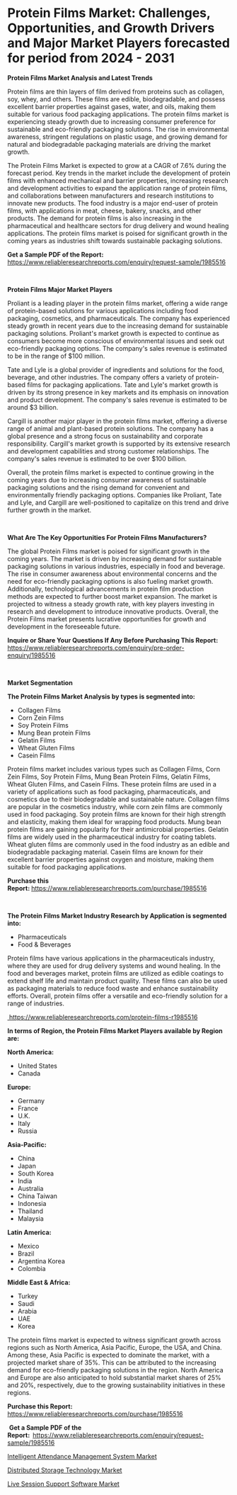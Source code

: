 <p><h1>Protein Films Market: Challenges, Opportunities, and Growth Drivers and Major Market Players forecasted for period from 2024 - 2031</h1></p><p><strong>Protein Films Market Analysis and Latest Trends</strong></p>
<p><p>Protein films are thin layers of film derived from proteins such as collagen, soy, whey, and others. These films are edible, biodegradable, and possess excellent barrier properties against gases, water, and oils, making them suitable for various food packaging applications. The protein films market is experiencing steady growth due to increasing consumer preference for sustainable and eco-friendly packaging solutions. The rise in environmental awareness, stringent regulations on plastic usage, and growing demand for natural and biodegradable packaging materials are driving the market growth.</p><p>The Protein Films Market is expected to grow at a CAGR of 7.6% during the forecast period. Key trends in the market include the development of protein films with enhanced mechanical and barrier properties, increasing research and development activities to expand the application range of protein films, and collaborations between manufacturers and research institutions to innovate new products. The food industry is a major end-user of protein films, with applications in meat, cheese, bakery, snacks, and other products. The demand for protein films is also increasing in the pharmaceutical and healthcare sectors for drug delivery and wound healing applications. The protein films market is poised for significant growth in the coming years as industries shift towards sustainable packaging solutions.</p></p>
<p><strong>Get a Sample PDF of the Report:&nbsp;</strong> <a href="https://www.reliableresearchreports.com/enquiry/request-sample/1985516">https://www.reliableresearchreports.com/enquiry/request-sample/1985516</a></p>
<p>&nbsp;</p>
<p><strong>Protein Films Major Market Players</strong></p>
<p><p>Proliant is a leading player in the protein films market, offering a wide range of protein-based solutions for various applications including food packaging, cosmetics, and pharmaceuticals. The company has experienced steady growth in recent years due to the increasing demand for sustainable packaging solutions. Proliant's market growth is expected to continue as consumers become more conscious of environmental issues and seek out eco-friendly packaging options. The company's sales revenue is estimated to be in the range of $100 million.</p><p>Tate and Lyle is a global provider of ingredients and solutions for the food, beverage, and other industries. The company offers a variety of protein-based films for packaging applications. Tate and Lyle's market growth is driven by its strong presence in key markets and its emphasis on innovation and product development. The company's sales revenue is estimated to be around $3 billion.</p><p>Cargill is another major player in the protein films market, offering a diverse range of animal and plant-based protein solutions. The company has a global presence and a strong focus on sustainability and corporate responsibility. Cargill's market growth is supported by its extensive research and development capabilities and strong customer relationships. The company's sales revenue is estimated to be over $100 billion.</p><p>Overall, the protein films market is expected to continue growing in the coming years due to increasing consumer awareness of sustainable packaging solutions and the rising demand for convenient and environmentally friendly packaging options. Companies like Proliant, Tate and Lyle, and Cargill are well-positioned to capitalize on this trend and drive further growth in the market.</p></p>
<p>&nbsp;</p>
<p><strong>What Are The Key Opportunities For Protein Films Manufacturers?</strong></p>
<p><p>The global Protein Films market is poised for significant growth in the coming years. The market is driven by increasing demand for sustainable packaging solutions in various industries, especially in food and beverage. The rise in consumer awareness about environmental concerns and the need for eco-friendly packaging options is also fueling market growth. Additionally, technological advancements in protein film production methods are expected to further boost market expansion. The market is projected to witness a steady growth rate, with key players investing in research and development to introduce innovative products. Overall, the Protein Films market presents lucrative opportunities for growth and development in the foreseeable future.</p></p>
<p><strong>Inquire or Share Your Questions If Any Before Purchasing This Report:</strong> <a href="https://www.reliableresearchreports.com/enquiry/pre-order-enquiry/1985516">https://www.reliableresearchreports.com/enquiry/pre-order-enquiry/1985516</a></p>
<p>&nbsp;</p>
<p><strong>Market Segmentation</strong></p>
<p><strong>The Protein Films Market Analysis by types is segmented into:</strong></p>
<p><ul><li>Collagen Films</li><li>Corn Zein Films</li><li>Soy Protein Films</li><li>Mung Bean protein Films</li><li>Gelatin Films</li><li>Wheat Gluten Films</li><li>Casein Films</li></ul></p>
<p><p>Protein films market includes various types such as Collagen Films, Corn Zein Films, Soy Protein Films, Mung Bean Protein Films, Gelatin Films, Wheat Gluten Films, and Casein Films. These protein films are used in a variety of applications such as food packaging, pharmaceuticals, and cosmetics due to their biodegradable and sustainable nature. Collagen films are popular in the cosmetics industry, while corn zein films are commonly used in food packaging. Soy protein films are known for their high strength and elasticity, making them ideal for wrapping food products. Mung bean protein films are gaining popularity for their antimicrobial properties. Gelatin films are widely used in the pharmaceutical industry for coating tablets. Wheat gluten films are commonly used in the food industry as an edible and biodegradable packaging material. Casein films are known for their excellent barrier properties against oxygen and moisture, making them suitable for food packaging applications.</p></p>
<p><strong>Purchase this Report:&nbsp;</strong><a href="https://www.reliableresearchreports.com/purchase/1985516">https://www.reliableresearchreports.com/purchase/1985516</a></p>
<p>&nbsp;</p>
<p><strong>The Protein Films Market Industry Research by Application is segmented into:</strong></p>
<p><ul><li>Pharmaceuticals</li><li>Food & Beverages</li></ul></p>
<p><p>Protein films have various applications in the pharmaceuticals industry, where they are used for drug delivery systems and wound healing. In the food and beverages market, protein films are utilized as edible coatings to extend shelf life and maintain product quality. These films can also be used as packaging materials to reduce food waste and enhance sustainability efforts. Overall, protein films offer a versatile and eco-friendly solution for a range of industries.</p></p>
<p><a href="https://www.reliableresearchreports.com/protein-films-r1985516">&nbsp;https://www.reliableresearchreports.com/protein-films-r1985516</a></p>
<p><strong>In terms of Region, the Protein Films Market Players available by Region are:</strong></p>
<p>
    <p> <strong> North America: </strong>
        <ul>
            <li>United States</li>
            <li>Canada</li>
        </ul>
        </p> 
    <p> <strong> Europe: </strong>
        <ul>
            <li>Germany</li>
            <li>France</li>
            <li>U.K.</li>
            <li>Italy</li>
            <li>Russia</li>
        </ul>
        </p> 
    <p> <strong> Asia-Pacific: </strong>
        <ul>
            <li>China</li>
            <li>Japan</li>
            <li>South Korea</li>
            <li>India</li>
            <li>Australia</li>
            <li>China Taiwan</li>
            <li>Indonesia</li>
            <li>Thailand</li>
            <li>Malaysia</li>
        </ul>
        </p> 
    <p> <strong> Latin America: </strong>
        <ul>
            <li>Mexico</li>
            <li>Brazil</li>
            <li>Argentina Korea</li>
            <li>Colombia</li>
        </ul>
        </p> 
    <p> <strong> Middle East & Africa: </strong>
        <ul>
            <li>Turkey</li>
            <li>Saudi</li>
            <li>Arabia</li>
            <li>UAE</li>
            <li>Korea</li>
        </ul>
    </p>
    </p>
<p><p>The protein films market is expected to witness significant growth across regions such as North America, Asia Pacific, Europe, the USA, and China. Among these, Asia Pacific is expected to dominate the market, with a projected market share of 35%. This can be attributed to the increasing demand for eco-friendly packaging solutions in the region. North America and Europe are also anticipated to hold substantial market shares of 25% and 20%, respectively, due to the growing sustainability initiatives in these regions.</p></p>
<p><strong>Purchase this Report: </strong><a href="https://www.reliableresearchreports.com/purchase/1985516">https://www.reliableresearchreports.com/purchase/1985516</a></p>
<p>&nbsp;<strong>Get a Sample PDF of the Report:&nbsp;&nbsp;</strong><a href="https://www.reliableresearchreports.com/enquiry/request-sample/1985516">https://www.reliableresearchreports.com/enquiry/request-sample/1985516</a></p>
<p><strong></strong></p>
<p><p><a href="https://github.com/nathandecarvalho/Market-Research-Report-List-4/blob/main/intelligent-attendance-management-system-market.md">Intelligent Attendance Management System Market</a></p><p><a href="https://github.com/julyju69/Market-Research-Report-List-4/blob/main/distributed-storage-technology-market.md">Distributed Storage Technology Market</a></p><p><a href="https://github.com/gdfhhhj/Market-Research-Report-List-5/blob/main/live-session-support-software-market.md">Live Session Support Software Market</a></p></p>